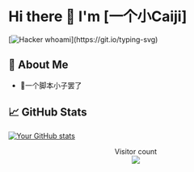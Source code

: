 # Hi there 👋 I'm [一个小Caiji]

[![Hacker whoami](https://readme-typing-svg.herokuapp.com?font=Fira+Code&color=00F718&lines=root%40null:~%24+whoami;sleep+1;echo+"%5B%2A%5D+UID%3A+0+%28root%29";sleep=1;echo+"%5B%2A%5D+GID%3A+0xDEADBEEF";)](https://git.io/typing-svg)

## 🚀 About Me

- 💬一个脚本小子罢了

## 📈 GitHub Stats

[![Your GitHub stats](https://github-readme-stats.vercel.app/api?username=Xcaiji6&show_icons=true&theme=radical)](https://github.com/Xcaiji6)


<p align="center"> 
  Visitor count<br>
  <img src="https://profile-counter.glitch.me/Xcaiji6/count.svg" />
</p>

